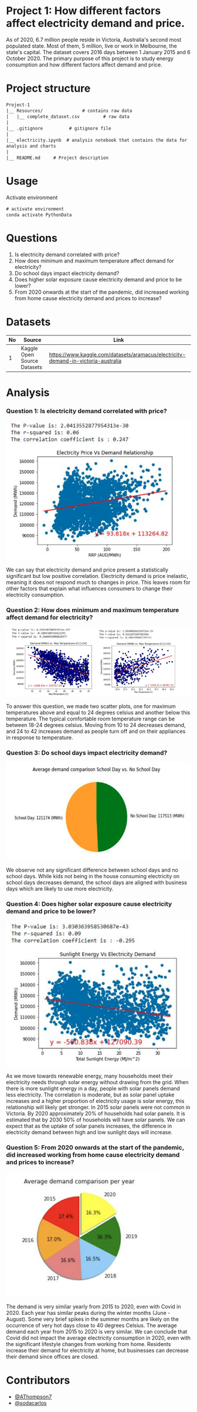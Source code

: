 # Project 1: How different factors affect electricity demand and price.

As of 2020, 6.7 million people reside in Victoria, Australia's second most populated state. Most of them, 5 million, live or work in Melbourne, the state's capital. The dataset covers 2016 days between 1 January 2015 and 6 October 2020. The primary purpose of this project is to study energy consumption and how different factors affect demand and price.

# Project structure
```
Project-1 
|__ Resources/               # contains raw data
|   |__ complete_dataset.csv         # raw data
|
|__ .gitignore          # gitignore file
|
|__ electricity.ipynb  # analysis notebook that contains the data for analysis and charts 
|
|__ README.md     # Project description

```
# Usage

Activate environment 
```
# activate environment
conda activate PythonData
```

# Questions 

1. Is electricity demand correlated with price?
2. How does minimum and maximum temperature affect demand for electricity?
3. Do school days impact electricity demand? 
4. Does higher solar exposure cause electricity demand and price to be lower?
5. From 2020 onwards at the start of the pandemic, did increased working from home cause electricity demand and prices to increase?

# Datasets 

|No|Source|Link|
|-|-|-|
|1|Kaggle Open Source Datasets|https://www.kaggle.com/datasets/aramacus/electricity-demand-in-victoria-australia|

# Analysis

### Question 1: Is electricity demand correlated with price? 

![chart](Images/answer1.png)

We can say that electricity demand and price present a statistically significant but low positive correlation. Electricity demand is price inelastic, meaning it does not respond much to changes in price.
This leaves room for other factors that explain what influences consumers to change their electricity consumption.

### Question 2: How does minimum and maximum temperature affect demand for electricity? 

![chart](Images/answer2.png)

To answer this question, we made two scatter plots, one for maximum temperatures above and equal to 24 degrees celsius and another below this temperature. The typical comfortable room temperature range can be between 18-24 degrees celsius. 
Moving from 10 to 24 decreases demand, and 24 to 42 increases demand as people turn off and on their appliances in response to temperature.

### Question 3: Do school days impact electricity demand? 

![chart](Images/answer3.png)

We observe not any significant difference between school days and no school days. While kids not being in the house consuming electricity on school days decreases demand, the school days are aligned with business days which are likely to use more electricity.

### Question 4: Does higher solar exposure cause electricity demand and price to be lower? 

![chart](Images/answer4.png)

As we move towards renewable energy, many households meet their electricity needs through solar energy without drawing from the grid. When there is more sunlight energy in a day, people with solar panels demand less electricity.
The correlation is moderate, but as solar panel uptake increases and a higher proportion of electricity usage is solar energy, this relationship will likely get stronger.
In 2015 solar panels were not common in Victoria. By 2020 approximately 20% of households had solar panels. It is estimated that by 2030 50% of households will have solar panels. 
We can expect that as the uptake of solar panels increases, the difference in electricity demand between high and low sunlight days will increase.

### Question 5: From 2020 onwards at the start of the pandemic, did increased working from home cause electricity demand and prices to increase? 

![chart](Images/answer5.png)

The demand is very similar yearly from 2015 to 2020, even with Covid in 2020. Each year has similar peaks during the winter months (June - August). Some very brief spikes in the summer months are likely on the occurrence of very hot days close to 40 degrees Celsius. The average demand each year from 2015 to 2020 is very similar. 
We can conclude that Covid did not impact the average electricity consumption in 2020, even with the significant lifestyle changes from working from home. Residents increase their demand for electricity at home, but businesses can decrease their demand since offices are closed.

# Contributors
- [@AThompson7](https://github.com/AThompson7)
- [@sodacarlos](https://github.com/sodacarlos)
